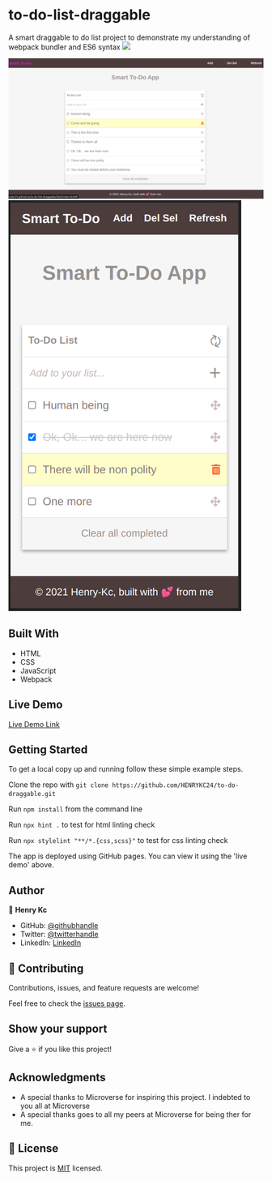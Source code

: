 # to-do-list-draggable
A smart draggable to do list project to demonstrate my understanding of webpack bundler and ES6 syntax
![](https://img.shields.io/badge/Microverse-blueviolet)

![screenshot](./app_screenshot.png)
![screenshot](./app_screenshot_moblile.png)

## Built With

- HTML
- CSS
- JavaScript
- Webpack

## Live Demo

[Live Demo Link](https://henrykc24.github.io/to-do-list-draggable/dist/index.html)


## Getting Started


To get a local copy up and running follow these simple example steps.

Clone the repo with `git clone https://github.com/HENRYKC24/to-do-draggable.git`

Run `npm install` from the command line

Run `npx hint .` to test for html linting check

Run `npx stylelint "**/*.{css,scss}"` to test for css linting check 


The app is deployed using GitHub pages. You can view it using the 'live demo' above.



## Author

👤 **Henry Kc**

- GitHub: [@githubhandle](https://github.com/henrykc24)
- Twitter: [@twitterhandle](https://twitter.com/henrykc24)
- LinkedIn: [LinkedIn](https://linkedin.com/in/henry-kc)


## 🤝 Contributing

Contributions, issues, and feature requests are welcome!

Feel free to check the [issues page](https://github.com/HENRYKC24/to-do-draggable/issues/).

## Show your support

Give a ⭐️ if you like this project!

## Acknowledgments

- A special thanks to Microverse for inspiring this project. I indebted to you all at Microverse
- A special thanks goes to all my peers at Microverse for being ther for me.

## 📝 License

This project is [MIT](./LICENSE) licensed.
